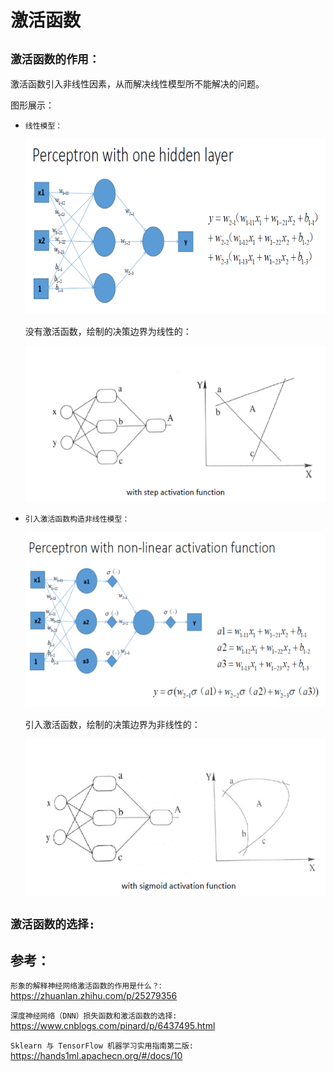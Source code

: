 # 激活函数

## `激活函数的作用：`

激活函数引入非线性因素，从而解决线性模型所不能解决的问题。

图形展示：

* `线性模型：`

    <div align=center><img  width="600" height="280"  src="./static/1.jpg"/></div>

    没有激活函数，绘制的决策边界为线性的：

    <div align=center><img width="500" height="250" src="./static/1-1.jpg"/></div>

* `引入激活函数构造非线性模型：`

    <div align=center><img width="600" height="280" src="./static/2.png"/></div>

    引入激活函数，绘制的决策边界为非线性的：

    <div align=center><img width="500" height="250" src="./static/2-1.jpg"/></div>

## `激活函数的选择: `



## 参考：

`形象的解释神经网络激活函数的作用是什么？`: https://zhuanlan.zhihu.com/p/25279356

`深度神经网络（DNN）损失函数和激活函数的选择:` https://www.cnblogs.com/pinard/p/6437495.html

`Sklearn 与 TensorFlow 机器学习实用指南第二版:` https://hands1ml.apachecn.org/#/docs/10

